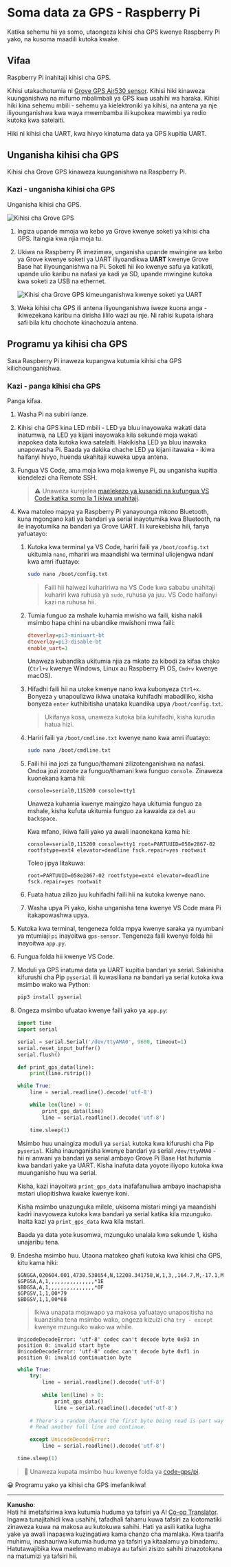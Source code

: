 <!--
CO_OP_TRANSLATOR_METADATA:
{
  "original_hash": "3b2448c7ab4e9673e77e35a50c5e350d",
  "translation_date": "2025-08-27T21:39:59+00:00",
  "source_file": "3-transport/lessons/1-location-tracking/pi-gps-sensor.md",
  "language_code": "sw"
}
-->
# Soma data za GPS - Raspberry Pi

Katika sehemu hii ya somo, utaongeza kihisi cha GPS kwenye Raspberry Pi yako, na kusoma maadili kutoka kwake.

## Vifaa

Raspberry Pi inahitaji kihisi cha GPS.

Kihisi utakachotumia ni [Grove GPS Air530 sensor](https://www.seeedstudio.com/Grove-GPS-Air530-p-4584.html). Kihisi hiki kinaweza kuunganishwa na mifumo mbalimbali ya GPS kwa usahihi wa haraka. Kihisi hiki kina sehemu mbili - sehemu ya kielektroniki ya kihisi, na antena ya nje iliyounganishwa kwa waya mwembamba ili kupokea mawimbi ya redio kutoka kwa satelaiti.

Hiki ni kihisi cha UART, kwa hivyo kinatuma data ya GPS kupitia UART.

## Unganisha kihisi cha GPS

Kihisi cha Grove GPS kinaweza kuunganishwa na Raspberry Pi.

### Kazi - unganisha kihisi cha GPS

Unganisha kihisi cha GPS.

![Kihisi cha Grove GPS](../../../../../translated_images/grove-gps-sensor.247943bf69b03f0d1820ef6ed10c587f9b650e8db55b936851c92412180bd3e2.sw.png)

1. Ingiza upande mmoja wa kebo ya Grove kwenye soketi ya kihisi cha GPS. Itaingia kwa njia moja tu.

1. Ukiwa na Raspberry Pi imezimwa, unganisha upande mwingine wa kebo ya Grove kwenye soketi ya UART iliyoandikwa **UART** kwenye Grove Base hat iliyounganishwa na Pi. Soketi hii iko kwenye safu ya katikati, upande ulio karibu na nafasi ya kadi ya SD, upande mwingine kutoka kwa soketi za USB na ethernet.

    ![Kihisi cha Grove GPS kimeunganishwa kwenye soketi ya UART](../../../../../translated_images/pi-gps-sensor.1f99ee2b2f6528915047ec78967bd362e0e4ee0ed594368a3837b9cf9cdaca64.sw.png)

1. Weka kihisi cha GPS ili antena iliyounganishwa iweze kuona anga - ikiwezekana karibu na dirisha lililo wazi au nje. Ni rahisi kupata ishara safi bila kitu chochote kinachozuia antena.

## Programu ya kihisi cha GPS

Sasa Raspberry Pi inaweza kupangwa kutumia kihisi cha GPS kilichounganishwa.

### Kazi - panga kihisi cha GPS

Panga kifaa.

1. Washa Pi na subiri ianze.

1. Kihisi cha GPS kina LED mbili - LED ya bluu inayowaka wakati data inatumwa, na LED ya kijani inayowaka kila sekunde moja wakati inapokea data kutoka kwa satelaiti. Hakikisha LED ya bluu inawaka unapowasha Pi. Baada ya dakika chache LED ya kijani itawaka - ikiwa haifanyi hivyo, huenda ukahitaji kuweka upya antena.

1. Fungua VS Code, ama moja kwa moja kwenye Pi, au unganisha kupitia kiendelezi cha Remote SSH.

    > ⚠️ Unaweza kurejelea [maelekezo ya kusanidi na kufungua VS Code katika somo la 1 ikiwa unahitaji](../../../1-getting-started/lessons/1-introduction-to-iot/pi.md).

1. Kwa matoleo mapya ya Raspberry Pi yanayounga mkono Bluetooth, kuna mgongano kati ya bandari ya serial inayotumika kwa Bluetooth, na ile inayotumika na bandari ya Grove UART. Ili kurekebisha hili, fanya yafuatayo:

    1. Kutoka kwa terminal ya VS Code, hariri faili ya `/boot/config.txt` ukitumia `nano`, mhariri wa maandishi wa terminal uliojengwa ndani kwa amri ifuatayo:

        ```sh
        sudo nano /boot/config.txt
        ```

        > Faili hii haiwezi kuhaririwa na VS Code kwa sababu unahitaji kuhariri kwa ruhusa ya `sudo`, ruhusa ya juu. VS Code haifanyi kazi na ruhusa hii.

    1. Tumia funguo za mshale kuhamia mwisho wa faili, kisha nakili msimbo hapa chini na ubandike mwishoni mwa faili:

        ```ini
        dtoverlay=pi3-miniuart-bt
        dtoverlay=pi3-disable-bt
        enable_uart=1
        ```

        Unaweza kubandika ukitumia njia za mkato za kibodi za kifaa chako (`Ctrl+v` kwenye Windows, Linux au Raspberry Pi OS, `Cmd+v` kwenye macOS).

    1. Hifadhi faili hii na utoke kwenye nano kwa kubonyeza `Ctrl+x`. Bonyeza `y` unapoulizwa ikiwa unataka kuhifadhi mabadiliko, kisha bonyeza `enter` kuthibitisha unataka kuandika upya `/boot/config.txt`.

        > Ukifanya kosa, unaweza kutoka bila kuhifadhi, kisha kurudia hatua hizi.

    1. Hariri faili ya `/boot/cmdline.txt` kwenye nano kwa amri ifuatayo:

        ```sh
        sudo nano /boot/cmdline.txt
        ```

    1. Faili hii ina jozi za funguo/thamani zilizotenganishwa na nafasi. Ondoa jozi zozote za funguo/thamani kwa funguo `console`. Zinaweza kuonekana kama hii:

        ```output
        console=serial0,115200 console=tty1 
        ```

        Unaweza kuhamia kwenye maingizo haya ukitumia funguo za mshale, kisha kufuta ukitumia funguo za kawaida za `del` au `backspace`.

        Kwa mfano, ikiwa faili yako ya awali inaonekana kama hii:

        ```output
        console=serial0,115200 console=tty1 root=PARTUUID=058e2867-02 rootfstype=ext4 elevator=deadline fsck.repair=yes rootwait
        ```

        Toleo jipya litakuwa:

        ```output
        root=PARTUUID=058e2867-02 rootfstype=ext4 elevator=deadline fsck.repair=yes rootwait
        ```

    1. Fuata hatua zilizo juu kuhifadhi faili hii na kutoka kwenye nano.

    1. Washa upya Pi yako, kisha unganisha tena kwenye VS Code mara Pi itakapowashwa upya.

1. Kutoka kwa terminal, tengeneza folda mpya kwenye saraka ya nyumbani ya mtumiaji `pi` inayoitwa `gps-sensor`. Tengeneza faili kwenye folda hii inayoitwa `app.py`.

1. Fungua folda hii kwenye VS Code.

1. Moduli ya GPS inatuma data ya UART kupitia bandari ya serial. Sakinisha kifurushi cha Pip `pyserial` ili kuwasiliana na bandari ya serial kutoka kwa msimbo wako wa Python:

    ```sh
    pip3 install pyserial
    ```

1. Ongeza msimbo ufuatao kwenye faili yako ya `app.py`:

    ```python
    import time
    import serial
    
    serial = serial.Serial('/dev/ttyAMA0', 9600, timeout=1)
    serial.reset_input_buffer()
    serial.flush()
    
    def print_gps_data(line):
        print(line.rstrip())
    
    while True:
        line = serial.readline().decode('utf-8')
    
        while len(line) > 0:
            print_gps_data(line)
            line = serial.readline().decode('utf-8')
    
        time.sleep(1)
    ```

    Msimbo huu unaingiza moduli ya `serial` kutoka kwa kifurushi cha Pip `pyserial`. Kisha inaunganisha kwenye bandari ya serial `/dev/ttyAMA0` - hii ni anwani ya bandari ya serial ambayo Grove Pi Base Hat hutumia kwa bandari yake ya UART. Kisha inafuta data yoyote iliyopo kutoka kwa muunganisho huu wa serial.

    Kisha, kazi inayoitwa `print_gps_data` inafafanuliwa ambayo inachapisha mstari uliopitishwa kwake kwenye koni.

    Kisha msimbo unazunguka milele, ukisoma mistari mingi ya maandishi kadri inavyoweza kutoka kwa bandari ya serial katika kila mzunguko. Inaita kazi ya `print_gps_data` kwa kila mstari.

    Baada ya data yote kusomwa, mzunguko unalala kwa sekunde 1, kisha unajaribu tena.

1. Endesha msimbo huu. Utaona matokeo ghafi kutoka kwa kihisi cha GPS, kitu kama hiki:

    ```output
    $GNGGA,020604.001,4738.538654,N,12208.341758,W,1,3,,164.7,M,-17.1,M,,*67
    $GPGSA,A,1,,,,,,,,,,,,,,,*1E
    $BDGSA,A,1,,,,,,,,,,,,,,,*0F
    $GPGSV,1,1,00*79
    $BDGSV,1,1,00*68
    ```

    > Ikiwa unapata mojawapo ya makosa yafuatayo unapositisha na kuanzisha tena msimbo wako, ongeza kizuizi cha `try - except` kwenye mzunguko wako wa while.

      ```output
      UnicodeDecodeError: 'utf-8' codec can't decode byte 0x93 in position 0: invalid start byte
      UnicodeDecodeError: 'utf-8' codec can't decode byte 0xf1 in position 0: invalid continuation byte
      ```

    ```python
    while True:
        try:
            line = serial.readline().decode('utf-8')
              
            while len(line) > 0:
                print_gps_data()
                line = serial.readline().decode('utf-8')
      
        # There's a random chance the first byte being read is part way through a character.
        # Read another full line and continue.

        except UnicodeDecodeError:
            line = serial.readline().decode('utf-8')

    time.sleep(1)
    ```

> 💁 Unaweza kupata msimbo huu kwenye folda ya [code-gps/pi](../../../../../3-transport/lessons/1-location-tracking/code-gps/pi).

😀 Programu yako ya kihisi cha GPS imefanikiwa!

---

**Kanusho**:  
Hati hii imetafsiriwa kwa kutumia huduma ya tafsiri ya AI [Co-op Translator](https://github.com/Azure/co-op-translator). Ingawa tunajitahidi kwa usahihi, tafadhali fahamu kuwa tafsiri za kiotomatiki zinaweza kuwa na makosa au kutokuwa sahihi. Hati ya asili katika lugha yake ya awali inapaswa kuzingatiwa kama chanzo cha mamlaka. Kwa taarifa muhimu, inashauriwa kutumia huduma ya tafsiri ya kitaalamu ya binadamu. Hatutawajibika kwa maelewano mabaya au tafsiri zisizo sahihi zinazotokana na matumizi ya tafsiri hii.
